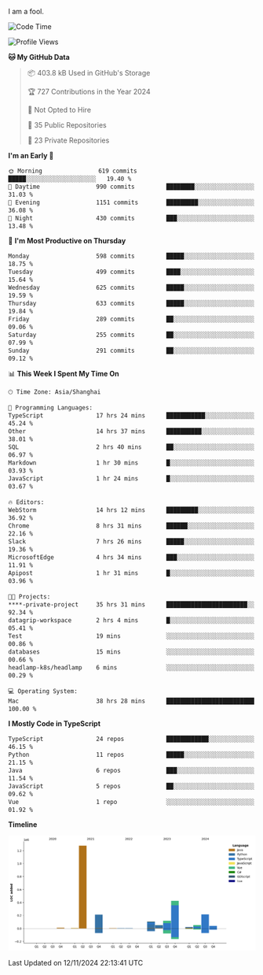 I am a fool.

<!--START_SECTION:waka-->
![Code Time](http://img.shields.io/badge/Code%20Time-2%2C079%20hrs%2035%20mins-blue)

![Profile Views](http://img.shields.io/badge/Profile%20Views-1-blue)

**🐱 My GitHub Data** 

> 📦 403.8 kB Used in GitHub's Storage 
 > 
> 🏆 727 Contributions in the Year 2024
 > 
> 🚫 Not Opted to Hire
 > 
> 📜 35 Public Repositories 
 > 
> 🔑 23 Private Repositories 
 > 
**I'm an Early 🐤** 

```text
🌞 Morning                619 commits         █████░░░░░░░░░░░░░░░░░░░░   19.40 % 
🌆 Daytime                990 commits         ████████░░░░░░░░░░░░░░░░░   31.03 % 
🌃 Evening                1151 commits        █████████░░░░░░░░░░░░░░░░   36.08 % 
🌙 Night                  430 commits         ███░░░░░░░░░░░░░░░░░░░░░░   13.48 % 
```
📅 **I'm Most Productive on Thursday** 

```text
Monday                   598 commits         █████░░░░░░░░░░░░░░░░░░░░   18.75 % 
Tuesday                  499 commits         ████░░░░░░░░░░░░░░░░░░░░░   15.64 % 
Wednesday                625 commits         █████░░░░░░░░░░░░░░░░░░░░   19.59 % 
Thursday                 633 commits         █████░░░░░░░░░░░░░░░░░░░░   19.84 % 
Friday                   289 commits         ██░░░░░░░░░░░░░░░░░░░░░░░   09.06 % 
Saturday                 255 commits         ██░░░░░░░░░░░░░░░░░░░░░░░   07.99 % 
Sunday                   291 commits         ██░░░░░░░░░░░░░░░░░░░░░░░   09.12 % 
```


📊 **This Week I Spent My Time On** 

```text
🕑︎ Time Zone: Asia/Shanghai

💬 Programming Languages: 
TypeScript               17 hrs 24 mins      ███████████░░░░░░░░░░░░░░   45.24 % 
Other                    14 hrs 37 mins      ██████████░░░░░░░░░░░░░░░   38.01 % 
SQL                      2 hrs 40 mins       ██░░░░░░░░░░░░░░░░░░░░░░░   06.97 % 
Markdown                 1 hr 30 mins        █░░░░░░░░░░░░░░░░░░░░░░░░   03.93 % 
JavaScript               1 hr 24 mins        █░░░░░░░░░░░░░░░░░░░░░░░░   03.67 % 

🔥 Editors: 
WebStorm                 14 hrs 12 mins      █████████░░░░░░░░░░░░░░░░   36.92 % 
Chrome                   8 hrs 31 mins       ██████░░░░░░░░░░░░░░░░░░░   22.16 % 
Slack                    7 hrs 26 mins       █████░░░░░░░░░░░░░░░░░░░░   19.36 % 
MicrosoftEdge            4 hrs 34 mins       ███░░░░░░░░░░░░░░░░░░░░░░   11.91 % 
Apipost                  1 hr 31 mins        █░░░░░░░░░░░░░░░░░░░░░░░░   03.96 % 

🐱‍💻 Projects: 
****-private-project     35 hrs 31 mins      ███████████████████████░░   92.34 % 
datagrip-workspace       2 hrs 4 mins        █░░░░░░░░░░░░░░░░░░░░░░░░   05.41 % 
Test                     19 mins             ░░░░░░░░░░░░░░░░░░░░░░░░░   00.86 % 
databases                15 mins             ░░░░░░░░░░░░░░░░░░░░░░░░░   00.66 % 
headlamp-k8s/headlamp    6 mins              ░░░░░░░░░░░░░░░░░░░░░░░░░   00.29 % 

💻 Operating System: 
Mac                      38 hrs 28 mins      █████████████████████████   100.00 % 
```

**I Mostly Code in TypeScript** 

```text
TypeScript               24 repos            ████████████░░░░░░░░░░░░░   46.15 % 
Python                   11 repos            █████░░░░░░░░░░░░░░░░░░░░   21.15 % 
Java                     6 repos             ███░░░░░░░░░░░░░░░░░░░░░░   11.54 % 
JavaScript               5 repos             ██░░░░░░░░░░░░░░░░░░░░░░░   09.62 % 
Vue                      1 repo              ░░░░░░░░░░░░░░░░░░░░░░░░░   01.92 % 
```



**Timeline**

![Lines of Code chart](https://raw.githubusercontent.com/VeejaLiu/VeejaLiu/master/assets/bar_graph.png)


 Last Updated on 12/11/2024 22:13:41 UTC
<!--END_SECTION:waka-->
